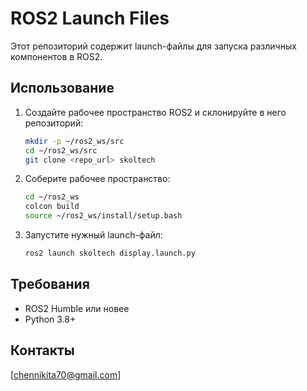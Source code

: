 # ROS2 Launch Files

Этот репозиторий содержит launch-файлы для запуска различных компонентов в ROS2.

## Использование

1. Создайте рабочее пространство ROS2 и склонируйте в него репозиторий:
    ```bash
    mkdir -p ~/ros2_ws/src
    cd ~/ros2_ws/src
    git clone <repo_url> skoltech
    ```
2. Соберите рабочее пространство:
    ```bash
    cd ~/ros2_ws
    colcon build
    source ~/ros2_ws/install/setup.bash
    ```
3. Запустите нужный launch-файл:
    ```bash
    ros2 launch skoltech display.launch.py
    ```

## Требования

- ROS2 Humble или новее
- Python 3.8+

## Контакты

[chennikita70@gmail.com]
